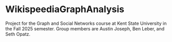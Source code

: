 # WikispeediaGraphAnalysis
Project for the Graph and Social Networks course at Kent State University in the Fall 2025 semester. Group members are Austin Joseph, Ben Leber, and Seth Opatz.
